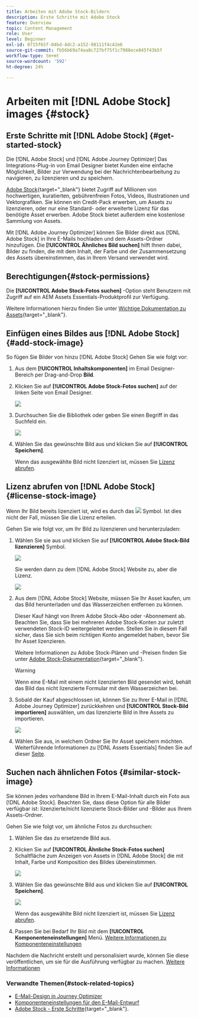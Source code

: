 ```yaml
---
title: Arbeiten mit Adobe Stock-Bildern
description: Erste Schritte mit Adobe Stock
feature: Overview
topic: Content Management
role: User
level: Beginner
exl-id: 0715f65f-04bd-4dc2-a152-98111f4c42e6
source-git-commit: fb56b69a74aa8c727bf75f1c7988ece845f43b5f
workflow-type: tm+mt
source-wordcount: '592'
ht-degree: 24%

---
```


# Arbeiten mit [!DNL Adobe Stock] images {#stock}

## Erste Schritte mit [!DNL Adobe Stock] {#get-started-stock}

Die [!DNL Adobe Stock] und [!DNL Adobe Journey Optimizer] Das Integrations-Plug-in von Email Designer bietet Kunden eine einfache Möglichkeit, Bilder zur Verwendung bei der Nachrichtenbearbeitung zu navigieren, zu lizenzieren und zu speichern.

[Adobe Stock](https://helpx.adobe.com/stock/get-started.html){target=&quot;_blank&quot;} bietet Zugriff auf Millionen von hochwertigen, kuratierten, gebührenfreien Fotos, Videos, Illustrationen und Vektorgrafiken. Sie können ein Credit-Pack erwerben, um Assets zu lizenzieren, oder nur eine Standard- oder erweiterte Lizenz für das benötigte Asset erwerben. Adobe Stock bietet außerdem eine kostenlose Sammlung von Assets.

Mit [!DNL Adobe Journey Optimizer] können Sie Bilder direkt aus [!DNL Adobe Stock] in Ihre E-Mails hochladen und dem Assets-Ordner hinzufügen. Die **[!UICONTROL Ähnliches Bild suchen]** hilft Ihnen dabei, Bilder zu finden, die mit dem Inhalt, der Farbe und der Zusammensetzung des Assets übereinstimmen, das in Ihrem Versand verwendet wird.

## Berechtigungen{#stock-permissions}

Die **[!UICONTROL Adobe Stock-Fotos suchen]** -Option steht Benutzern mit Zugriff auf ein AEM Assets Essentials-Produktprofil zur Verfügung.

Weitere Informationen hierzu finden Sie unter [Wichtige Dokumentation zu Assets](https://experienceleague.adobe.com/docs/experience-manager-assets-essentials/help/get-started-admins/deploy-administer.html#add-users-to-essentials){target=&quot;_blank&quot;}.

## Einfügen eines Bildes aus [!DNL Adobe Stock] {#add-stock-image}

So fügen Sie Bilder von hinzu [!DNL Adobe Stock] Gehen Sie wie folgt vor:

1. Aus dem **[!UICONTROL Inhaltskomponenten]** im Email Designer-Bereich per Drag-and-Drop **Bild**.

1. Klicken Sie auf **[!UICONTROL Adobe Stock-Fotos suchen]** auf der linken Seite von Email Designer.

   ![](assets/stock-find-photos.png)

1. Durchsuchen Sie die Bibliothek oder geben Sie einen Begriff in das Suchfeld ein.

   ![](assets/stock-select-from-lib.png)

1. Wählen Sie das gewünschte Bild aus und klicken Sie auf **[!UICONTROL Speichern]**.

   Wenn das ausgewählte Bild nicht lizenziert ist, müssen Sie [Lizenz abrufen](#license-stock-image).


## Lizenz abrufen von [!DNL Adobe Stock] {#license-stock-image}

Wenn Ihr Bild bereits lizenziert ist, wird es durch das ![](assets/stock_10.png) Symbol. Ist dies nicht der Fall, müssen Sie die Lizenz erteilen.

Gehen Sie wie folgt vor, um Ihr Bild zu lizenzieren und herunterzuladen:

1. Wählen Sie sie aus und klicken Sie auf **[!UICONTROL Adobe Stock-Bild lizenzieren]** Symbol.

   ![](assets/stock-license-icon.png)

   Sie werden dann zu dem [!DNL Adobe Stock] Website zu, aber die Lizenz.

   ![](assets/stock-license-photo.png)

1. Aus dem [!DNL Adobe Stock] Website, müssen Sie Ihr Asset kaufen, um das Bild herunterladen und das Wasserzeichen entfernen zu können.

   Dieser Kauf hängt von Ihrem Adobe Stock-Abo oder -Abonnement ab. Beachten Sie, dass Sie bei mehreren Adobe Stock-Konten zur zuletzt verwendeten Stock-ID weitergeleitet werden. Stellen Sie in diesem Fall sicher, dass Sie sich beim richtigen Konto angemeldet haben, bevor Sie Ihr Asset lizenzieren.

   Weitere Informationen zu Adobe Stock-Plänen und -Preisen finden Sie unter [Adobe Stock-Dokumentation](https://stock.adobe.com/de/plans){target=&quot;_blank&quot;}.

   >[!WARNING]
   > Wenn eine E-Mail mit einem nicht lizenzierten Bild gesendet wird, behält das Bild das nicht lizenzierte Formular mit dem Wasserzeichen bei.

1. Sobald der Kauf abgeschlossen ist, können Sie zu Ihrer E-Mail in [!DNL Adobe Journey Optimizer] zurückkehren und **[!UICONTROL Stock-Bild importieren]** auswählen, um das lizenzierte Bild in Ihre Assets zu importieren.

   ![](assets/stock_6.png)

1. Wählen Sie aus, in welchem Ordner Sie Ihr Asset speichern möchten. Weiterführende Informationen zu [!DNL Assets Essentials] finden Sie auf dieser [Seite](assets-essentials.md#get-started-assets-essentials).

## Suchen nach ähnlichen Fotos {#similar-stock-image}

Sie können jedes vorhandene Bild in Ihrem E-Mail-Inhalt durch ein Foto aus [!DNL Adobe Stock]. Beachten Sie, dass diese Option für alle Bilder verfügbar ist: lizenzierte/nicht lizenzierte Stock-Bilder und -Bilder aus Ihrem Assets-Ordner.

Gehen Sie wie folgt vor, um ähnliche Fotos zu durchsuchen:

1. Wählen Sie das zu ersetzende Bild aus.
1. Klicken Sie auf **[!UICONTROL Ähnliche Stock-Fotos suchen]** Schaltfläche zum Anzeigen von Assets in [!DNL Adobe Stock] die mit Inhalt, Farbe und Komposition des Bildes übereinstimmen.

   ![](assets/stock-similar.png)

1. Wählen Sie das gewünschte Bild aus und klicken Sie auf **[!UICONTROL Speichern]**.

   ![](assets/stock-similar-results.png)

   Wenn das ausgewählte Bild nicht lizenziert ist, müssen Sie [Lizenz abrufen](#license-stock-image).

1. Passen Sie bei Bedarf Ihr Bild mit dem **[!UICONTROL Komponenteneinstellungen]** Menü. [Weitere Informationen zu Komponenteneinstellungen](content-components.md)

Nachdem die Nachricht erstellt und personalisiert wurde, können Sie diese veröffentlichen, um sie für die Ausführung verfügbar zu machen. [Weitere Informationen](../messages/publish-manage-message.md)


### Verwandte Themen{#stock-related-topics}

* [E-Mail-Design in Journey Optimizer](design-emails.md)
* [Komponenteneinstellungen für den E-Mail-Entwurf](content-components.md)
* [Adobe Stock - Erste Schritte](https://helpx.adobe.com/stock/get-started.html){target=&quot;_blank&quot;}.

